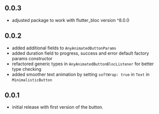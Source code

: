 ## 0.0.3

- adjusted package to work with flutter_bloc version ^8.0.0

## 0.0.2

- added additional fields to `AnyAnimatedButtonParams`
- added duration field to progress, success and error default factory params constructor
- refactored generic types in `AnyAnimatedButtonBlocListener` for better type checking
- added smoother text animation by setting `softWrap: true` in `Text` in `MinimalisticButton`

## 0.0.1

- initial release with first version of the button.
